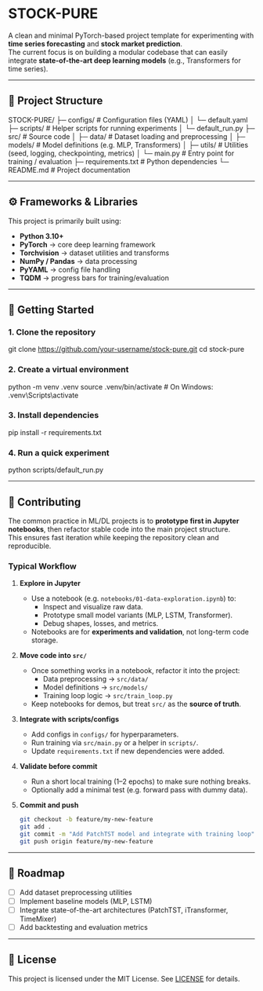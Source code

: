 # STOCK-PURE

A clean and minimal PyTorch-based project template for experimenting with **time series forecasting** and **stock market prediction**.  
The current focus is on building a modular codebase that can easily integrate **state-of-the-art deep learning models** (e.g., Transformers for time series).

---

## 📂 Project Structure

STOCK-PURE/
├─ configs/            # Configuration files (YAML)
│  └─ default.yaml
├─ scripts/            # Helper scripts for running experiments
│  └─ default_run.py
├─ src/                # Source code
│  ├─ data/            # Dataset loading and preprocessing
│  ├─ models/          # Model definitions (e.g. MLP, Transformers)
│  ├─ utils/           # Utilities (seed, logging, checkpointing, metrics)
│  └─ main.py          # Entry point for training / evaluation
├─ requirements.txt    # Python dependencies
└─ README.md           # Project documentation

---

## ⚙️ Frameworks & Libraries

This project is primarily built using:

- **Python 3.10+**
- **PyTorch** → core deep learning framework
- **Torchvision** → dataset utilities and transforms
- **NumPy / Pandas** → data processing
- **PyYAML** → config file handling
- **TQDM** → progress bars for training/evaluation

---

## 🚀 Getting Started

### 1. Clone the repository
git clone https://github.com/your-username/stock-pure.git
cd stock-pure

### 2. Create a virtual environment
python -m venv .venv
source .venv/bin/activate   # On Windows: .venv\Scripts\activate

### 3. Install dependencies
pip install -r requirements.txt

### 4. Run a quick experiment
python scripts/default_run.py

---

## 🤝 Contributing

The common practice in ML/DL projects is to **prototype first in Jupyter notebooks**, then refactor stable code into the main project structure.  
This ensures fast iteration while keeping the repository clean and reproducible.

### Typical Workflow

1. **Explore in Jupyter**
   - Use a notebook (e.g. `notebooks/01-data-exploration.ipynb`) to:
     - Inspect and visualize raw data.
     - Prototype small model variants (MLP, LSTM, Transformer).
     - Debug shapes, losses, and metrics.
   - Notebooks are for **experiments and validation**, not long-term code storage.

2. **Move code into `src/`**
   - Once something works in a notebook, refactor it into the project:
     - Data preprocessing → `src/data/`
     - Model definitions → `src/models/`
     - Training loop logic → `src/train_loop.py`
   - Keep notebooks for demos, but treat `src/` as the **source of truth**.

3. **Integrate with scripts/configs**
   - Add configs in `configs/` for hyperparameters.
   - Run training via `src/main.py` or a helper in `scripts/`.
   - Update `requirements.txt` if new dependencies were added.

4. **Validate before commit**
   - Run a short local training (1–2 epochs) to make sure nothing breaks.
   - Optionally add a minimal test (e.g. forward pass with dummy data).

5. **Commit and push**
   ```bash
   git checkout -b feature/my-new-feature
   git add .
   git commit -m "Add PatchTST model and integrate with training loop"
   git push origin feature/my-new-feature

---

## 📌 Roadmap

- [ ] Add dataset preprocessing utilities  
- [ ] Implement baseline models (MLP, LSTM)  
- [ ] Integrate state-of-the-art architectures (PatchTST, iTransformer, TimeMixer)  
- [ ] Add backtesting and evaluation metrics  

---

## 📜 License

This project is licensed under the MIT License. See [LICENSE](LICENSE) for details.
